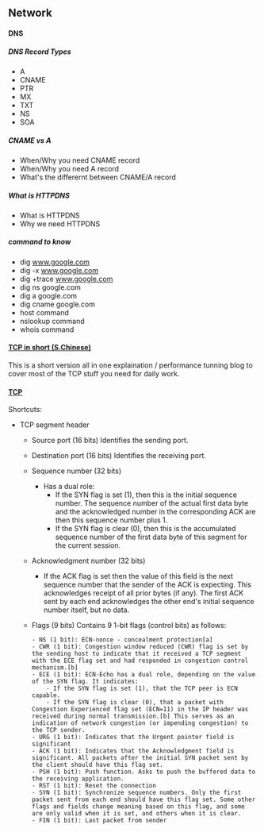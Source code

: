 ## Network

#### DNS
##### DNS Record Types
- A
- CNAME
- PTR
- MX
- TXT
- NS
- SOA

##### CNAME vs A
- When/Why you need CNAME record
- When/Why you need A record
- What's the differernt between CNAME/A record

##### What is HTTPDNS
- What is HTTPDNS
- Why we need HTTPDNS

##### command to know
- dig www.google.com
- dig -x www.google.com
- dig +trace www.google.com
- dig ns google.com
- dig a google.com
- dig cname google.com
- host command
- nslookup command
- whois command


#### [TCP in short (S.Chinese)](https://mp.weixin.qq.com/s/fjnChU3MKNc_x-Wk7evLhg)
This is a short version all in one explaination / performance tunning blog to cover most of the TCP stuff you need for daily work. 
#### [TCP](https://en.wikipedia.org/wiki/Transmission_Control_Protocol)
Shortcuts:
- TCP segment header
  - Source port (16 bits)
    Identifies the sending port.
  - Destination port (16 bits)
    Identifies the receiving port.
  - Sequence number (32 bits)
     - Has a dual role:
        - If the SYN flag is set (1), then this is the initial sequence number. The sequence number of the actual first data byte and the acknowledged number in the corresponding ACK are then this sequence number plus 1.
        - If the SYN flag is clear (0), then this is the accumulated sequence number of the first data byte of this segment for the current session.

  - Acknowledgment number (32 bits)
     - If the ACK flag is set then the value of this field is the next sequence number that the sender of the ACK is expecting. This acknowledges receipt of all prior bytes (if any). The first ACK sent by each end acknowledges the other end's initial sequence number itself, but no data.
  - Flags (9 bits)
       Contains 9 1-bit flags (control bits) as follows:

        - NS (1 bit): ECN-nonce - concealment protection[a]
        - CWR (1 bit): Congestion window reduced (CWR) flag is set by the sending host to indicate that it received a TCP segment with the ECE flag set and had responded in congestion control mechanism.[b]
        - ECE (1 bit): ECN-Echo has a dual role, depending on the value of the SYN flag. It indicates:
            - If the SYN flag is set (1), that the TCP peer is ECN capable.
            - If the SYN flag is clear (0), that a packet with Congestion Experienced flag set (ECN=11) in the IP header was received during normal transmission.[b] This serves as an indication of network congestion (or impending congestion) to the TCP sender.
        - URG (1 bit): Indicates that the Urgent pointer field is significant
        - ACK (1 bit): Indicates that the Acknowledgment field is significant. All packets after the initial SYN packet sent by the client should have this flag set.
        - PSH (1 bit): Push function. Asks to push the buffered data to the receiving application.
        - RST (1 bit): Reset the connection
        - SYN (1 bit): Synchronize sequence numbers. Only the first packet sent from each end should have this flag set. Some other flags and fields change meaning based on this flag, and some are only valid when it is set, and others when it is clear.
        - FIN (1 bit): Last packet from sender


